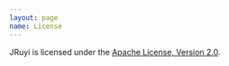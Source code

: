```yaml
---
layout: page
name: License
---
```


JRuyi is licensed under the [Apache License, Version 2.0](http://www.apache.org/licenses/LICENSE-2.0.html).

